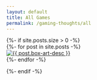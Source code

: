 ```yaml
---
layout: default
title: All Games
permalink: /gaming-thoughts/all
---
```

<div>
{%- if site.posts.size > 0 -%}
<div class="content-container">
  {%- for post in site.posts -%}
  <div class="box-image-container">
    <a class="post-link" href="{{ post.url | relative_url }}" title="{{ post.title }}">
      <img class="box-image" src="{{ post.box-art}}" alt="{{ post.box-art-desc }}">
    </a>
  </div>
  {%- endfor -%}
</div>

{%- endif -%}
</div>